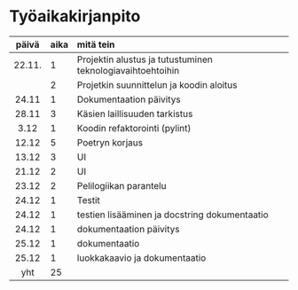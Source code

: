 # Työaikakirjanpito

| päivä  | aika | mitä tein  |
| :-----:|:-----| :-----|
| 22.11. | 1    | Projektin alustus ja tutustuminen teknologiavaihtoehtoihin  |
|        | 2    | Projetkin suunnittelun ja koodin aloitus |
| 24.11  | 1    | Dokumentaation päivitys |
| 28.11  | 3    | Käsien laillisuuden tarkistus |
| 3.12   | 1    | Koodin refaktorointi (pylint) |
| 12.12  | 5    | Poetryn korjaus |
| 13.12  | 3    | UI |
| 21.12  | 2    | UI |
| 23.12  | 2    | Pelilogiikan parantelu |
| 24.12  | 1    | Testit |
| 24.12  | 1    | testien lisääminen ja docstring dokumentaatio |
| 24.12  | 1    | dokumentaation päivitys |
| 25.12  | 1    | dokumentaatio |
| 25.12  | 1    | luokkakaavio ja dokumentaatio |
| yht    | 25   | |
